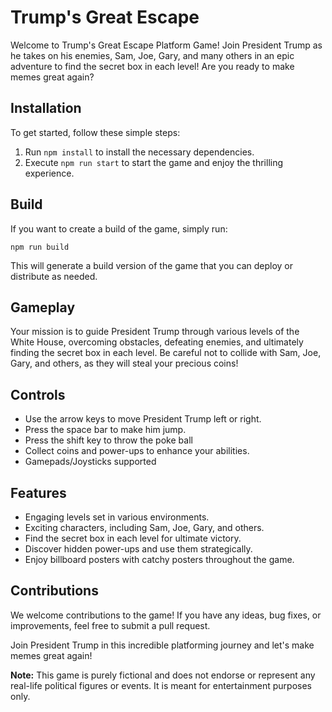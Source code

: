# Trump's Great Escape

Welcome to Trump's Great Escape Platform Game! Join President Trump as he takes on his enemies, Sam, Joe, Gary, and many others in an epic adventure to find the secret box in each level! Are you ready to make memes great again?

## Installation

To get started, follow these simple steps:

1. Run `npm install` to install the necessary dependencies.
2. Execute `npm run start` to start the game and enjoy the thrilling experience.

## Build

If you want to create a build of the game, simply run:

 `npm run build`

This will generate a build version of the game that you can deploy or distribute as needed.

## Gameplay

Your mission is to guide President Trump through various levels of the White House, overcoming obstacles, defeating enemies, and ultimately finding the secret box in each level. Be careful not to collide with Sam, Joe, Gary, and others, as they will steal your precious coins!

## Controls

- Use the arrow keys to move President Trump left or right.
- Press the space bar to make him jump.
- Press the shift key to throw the poke ball
- Collect coins and power-ups to enhance your abilities.
- Gamepads/Joysticks supported

## Features

- Engaging levels set in various environments.
- Exciting characters, including Sam, Joe, Gary, and others.
- Find the secret box in each level for ultimate victory.
- Discover hidden power-ups and use them strategically.
- Enjoy billboard posters with catchy posters throughout the game.


## Contributions

We welcome contributions to the game! If you have any ideas, bug fixes, or improvements, feel free to submit a pull request.

Join President Trump in this incredible platforming journey and let's make memes great again!

**Note:** This game is purely fictional and does not endorse or represent any real-life political figures or events. It is meant for entertainment purposes only.

 
